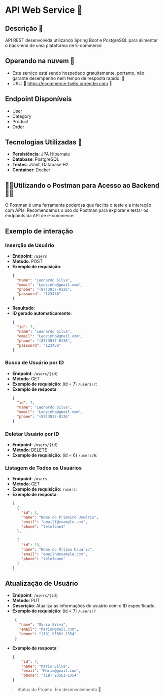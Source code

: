 # API Web Service :rocket:

## Descrição :scroll:
API REST desenvolvida utilizando Spring Boot e PostgreSQL para alimentar o back-end de uma plataforma de E-commerce

## Operando na nuvem :dash:
- Este serviço está sendo hospedado gratuitamente, portanto, não garante desempenho nem tempo de resposta rapido. :turtle:
- URL: :large_blue_diamond: https://ecommerce-bv6o.onrender.com :large_blue_diamond:


## Endpoint Disponíveis
- User 
- Category
- Product
- Order

## Tecnologias Utilizadas :octopus:
- **Persistência**: JPA Hibernate
- **Database**: PostgreSQL
- **Testes**: JUnit, Database H2
- **Container**: Docker

## :rat::rat:Utilizando o Postman para Acesso ao Backend :rat::rat:
O Postman é uma ferramenta poderosa que facilita o teste e a interação com APIs. Recomendamos o uso do Postman para explorar e testar os endpoints da API de e-commerce.

## Exemplo de interação

### Inserção de Usuário
- **Endpoint**: `/users`
- **Método**: POST
- **Exemplo de requisição**:
  ```json
  {
    "name": "Leonardo Silva",
    "email": "Leozinho@gmail.com",
    "phone": "(87)3937-0136",
    "password": "123456"
  }
- **Resultado**:
- **ID gerado automaticamente**:
  ```json
  {
    "id": 7,
    "name": "Leonardo Silva",
    "email": "Leozinho@gmail.com",
    "phone": "(87)3937-0136",
    "password": "123456"
  }

### Busca de Usuário por ID
- **Endpoint**: `/users/{id}` 
- **Método**: GET
- **Exemplo de requisição**: (id = 7) `/users/7`:
- **Exemplo de resposta**:
  ```json
  {
    "id": 7,
    "name": "Leonardo Silva",
    "email": "Leozinho@gmail.com",
    "phone": "(87)3937-0136"
  }
  
### Deletar Usuário por ID
- **Endpoint**: `/users/{id}` 
- **Método**: DELETE
- **Exemplo de requisição**: (id = 6) `/users/6`:
  
  
### Listagem de Todos os Usuários
- **Endpoint**: `/users`
- **Método**: GET
- **Exemplo de requisição**: `/users`:
- **Exemplo de resposta**:
  ```json
  [
    {
      "id": 1,
      "name": "Nome do Primeiro Usuário",
      "email": "email1@example.com",
      "phone": "telefone1"
    },
    
    {
      "id": 10,
      "name": "Nome do Último Usuário",
      "email": "emailn@example.com",
      "phone": "telefonen"
    }
  ]

## Atualização de Usuário

- **Endpoint**: `/users/{id}`
- **Método**: PUT
- **Descrição**: Atualiza as informações do usuário com o ID especificado.
- **Exemplo de requisição**: (id = 7) `/users/7`
  ```json
   {
     "name": "Mario Silva",
     "email": "Mario@gmail.com",
     "phone": "(18) 93561-1354"
   }
- **Exemplo de resposta**:
  ```json
  {
      "id": 7,
      "name": "Mario Silva",
      "email": "Mario@gmail.com",
      "phone": "(18) 93561-1354"
  }

> Status do Projeto: Em desenvolvimento :construction:


